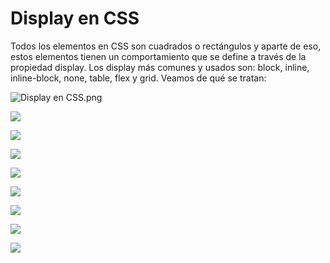 # Display en CSS

Todos los elementos en CSS son cuadrados o rectángulos y aparte de eso, estos elementos tienen un comportamiento que se define a través de la propiedad display. Los display más comunes y usados son: block, inline, inline-block, none, table, flex y grid. Veamos de qué se tratan:

![Display en CSS.png](https://static.platzi.com/media/user_upload/Display%20en%20CSS-634bc14a-bdf5-4337-a67d-49fc74f92a60.jpg)

![](https://cdn-media-1.freecodecamp.org/images/ChnkgUaWEN6dmtS4EQCG60uqIjZVphsErq91)  

![](https://cdn-media-1.freecodecamp.org/images/6WwoIEc45lUHUcFQCmD8GmziiISm2lO64Y1-)  

![](https://cdn-media-1.freecodecamp.org/images/wEg7wdKEfv9-bqaiB-t9hzOapBPiqZVYNFIh)  

![](https://cdn-media-1.freecodecamp.org/images/zYdQGSmhtMyqcAbEUDoEehohC8E-gtgvQx6b)  

![](https://cdn-media-1.freecodecamp.org/images/OBGVr-DdHiQ2y9VOWuhXqXeGnFnyDSBTx7hv)  

![](https://cdn-media-1.freecodecamp.org/images/UgsULw0Kk49l-l1wSzeurYNJKCmcA-01oE8a)  

![](https://cdn-media-1.freecodecamp.org/images/u9tCV-zRt3qpgSyNQt53e-eRz0-HIrsqqOk-)  

![](https://cdn-media-1.freecodecamp.org/images/HbnMZT330ylw5idocqrjOfp9DrlZt9JrJm9o)